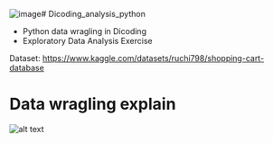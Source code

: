 ![image](https://github.com/wahyudesu/Dicoding_analysis_python/assets/96912274/477def0c-0f33-4489-8988-e42d93378875)# Dicoding_analysis_python
- Python data wragling in Dicoding
- Exploratory Data Analysis Exercise

Dataset: https://www.kaggle.com/datasets/ruchi798/shopping-cart-database

# Data wragling explain
![alt text](https://miro.medium.com/v2/resize:fit:1400/1*y1WLF1Y7b7n6jCy7gOixBA.png)
